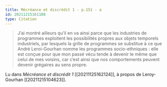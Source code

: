 ```yaml
---
title: Mécréance et discrédit 1 - p.151 - a
id: 20211215161108
type: Citation
---
```


> J’ai montré ailleurs qu’il en va ainsi parce que les industries de programmes exploitent les possibilités propres aux objets temporels industriels, par lesquels la grille de programmes se substitue à ce que André Leroi-Gourhan nomme les programmes socio-ethniques : elle est conçue pour que mon passé vécu tende à devenir le même que celui de mes voisins, car c’est ainsi que nos comportements peuvent devenir grégaires au sens propre.

Lu dans *Mécréance et discrédit 1* [[20211125162124]], à propos de Leroy-Gourhan [[20211215104623]].